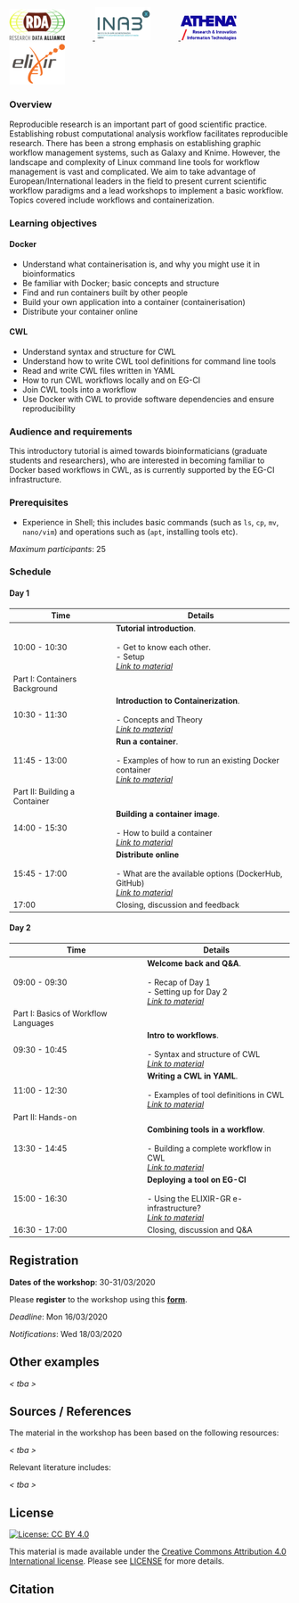 <div class="sponsor-logos">
  <a href="https://www.rd-alliance.org/rda-europe/" title="RDA-EU">
    <img style="margin-right:50px" alt="RDA-EU" src="static/images/RDA-logo.png" width="100"/>
  </a>
  <a href="http://inab.certh.gr/" title="INAB-CERTH">
    <img style="margin-right:50px" alt="INAB-CERTH" src="static/images/INAB-logo.png" width="100"/>
  </a>
  <a href="http://inab.certh.gr/" title="ATHENA RC">
    <img style="margin-right:50px" alt="ATHENA-RC" src="static/images/ARC-logo.png" width="100"/>
  </a>
  <a href="https://www.elixir-europe.org/" title="ELIXIR">
    <img style="margin-right:50px" alt="ELIXIR" src="static/images/ELIXIR-logo.png" width="100"/>
  </a>
</div>  

### Overview

Reproducible research is an important part of good scientific practice. Establishing robust computational analysis workflow facilitates reproducible research. There has been a strong emphasis on establishing graphic workflow management systems, such as Galaxy and Knime. However, the landscape and complexity of Linux command line tools for workflow management is vast and complicated. We aim to take advantage of European/International leaders in the field to present current scientific workflow paradigms and a lead workshops to implement a basic workflow. Topics covered include workflows and containerization.

### Learning objectives

#### Docker
- Understand what containerisation is, and why you might use it in bioinformatics
- Be familiar with Docker; basic concepts and structure
- Find and run containers built by other people
- Build your own application into a container (containerisation)
- Distribute your container online

#### CWL
- Understand syntax and structure for CWL
- Understand how to write CWL tool definitions for command line tools
- Read and write CWL files written in YAML
- How to run CWL workflows locally and on EG-CI
- Join CWL tools into a workflow
- Use Docker with CWL to provide software dependencies and ensure reproducibility

### Audience and requirements

This introductory tutorial is aimed towards bioinformaticians (graduate students and researchers), who are interested in becoming familiar to Docker based workflows in CWL, as is currently supported by the EG-CI infrastructure.

### Prerequisites

- Experience in Shell; this includes basic commands (such as `ls`, `cp`, `mv`, `nano/vim`) and operations such as (`apt`, installing tools etc).

_Maximum participants_: 25


### Schedule

#### Day 1

| Time  |  Details |
|--------|----------|
| 10:00 - 10:30	| **Tutorial introduction**. <br /> <br /> - Get to know each other. <br /> - Setup <br /> [_Link to material_](episodes/setup.md) |
| Part I: Containers Background | |
| 10:30 - 11:30	| **Introduction to Containerization**. <br /><br /> - Concepts and Theory <br /> [_Link to material_](episodes/01-intro.md)
| 11:45 - 13:00	| **Run a container**.<br /><br /> - Examples of how to run an existing Docker container <br /> [_Link to material_](episodes/02-bioinformatics-and-ml.md) |
| Part II: Building a Container | |
| 14:00 - 15:30 | **Building a container image**.<br /><br /> - How to build a container <br /> [_Link to material_](episodes/03-eda-unsupervised-learning.md) |
| 15:45 - 17:00	| **Distribute online** <br /><br /> - What are the available options (DockerHub, GitHub) <br /> [_Link to material_](episodes/04-supervised-learning.md) |
| 17:00	| Closing, discussion and feedback|


#### Day 2

| Time  |  Details |
|--------|----------|
| 09:00 - 09:30	| **Welcome back and Q&A**. <br /> <br /> - Recap of Day 1  <br /> - Setting up for Day 2 <br /> [_Link to material_](episodes/setup.md) |
| Part I: Basics of Workflow Languages | |
| 09:30 - 10:45	| **Intro to workflows**. <br /><br /> - Syntax and structure of CWL <br /> [_Link to material_](episodes/01-intro.md)
| 11:00 - 12:30	| **Writing a CWL in YAML**.<br /><br /> - Examples of tool definitions in CWL <br /> [_Link to material_](episodes/02-bioinformatics-and-ml.md) |
| Part II: Hands-on | |
| 13:30 - 14:45 | **Combining tools in a workflow**.<br /><br /> - Building a complete workflow in CWL <br /> [_Link to material_](episodes/03-eda-unsupervised-learning.md) |
| 15:00 - 16:30	| **Deploying a tool on EG-CI** <br /><br /> - Using the ELIXIR-GR e-infrastructure? <br /> [_Link to material_](episodes/04-supervised-learning.md) |
| 16:30 - 17:00	| Closing, discussion and Q&A |

## Registration

**Dates of the workshop**: 30-31/03/2020

Please **register** to the workshop using this [**form**](https://forms.gle/br9JQ1iqbkYmgFQD6).

_Deadline_: Mon 16/03/2020

_Notifications_: Wed 18/03/2020

## Other examples

_< tba >_

## Sources / References

The material in the workshop has been based on the following resources:

_< tba >_

Relevant literature includes:

_< tba >_


## License

[![License: CC BY 4.0](https://licensebuttons.net/l/by/4.0/88x31.png)](https://creativecommons.org/licenses/by/4.0/)

This material is made available under the [Creative Commons Attribution 4.0 International license](https://creativecommons.org/licenses/by/4.0). Please see [LICENSE](LICENSE.md) for more details.

## Citation

_<to be added>_
